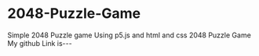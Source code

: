 # 2048-Puzzle-Game
Simple 2048 Puzzle game Using p5.js and html and css
2048 Puzzle Game
My github Link is---


